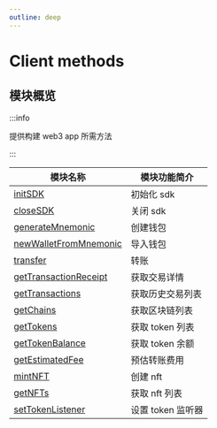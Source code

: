 ```yaml
---
outline: deep
---
```


# Client methods

## 模块概览

:::info

提供构建 web3 app 所需方法

:::

| 模块名称                                                  | 模块功能简介      |
| --------------------------------------------------------- | ----------------- |
| [initSDK](/client/initSDK.md)                             | 初始化 sdk        |
| [closeSDK](/client/closeSDK.md)                           | 关闭 sdk          |
| [generateMnemonic](/client/generateMnemonic.md)           | 创建钱包          |
| [newWalletFromMnemonic](/client/newWalletFromMnemonic.md) | 导入钱包          |
| [transfer](/client/transfer.md)                           | 转账              |
| [getTransactionReceipt](/client/getTransactionReceipt.md) | 获取交易详情      |
| [getTransactions](/client/getTransactions.md)             | 获取历史交易列表  |
| [getChains](/client/getChains.md)                         | 获取区块链列表    |
| [getTokens](/client/getTokens.md)                         | 获取 token 列表   |
| [getTokenBalance](/client/getTokenBalance.md)             | 获取 token 余额   |
| [getEstimatedFee](/client/getEstimatedFee.md)             | 预估转账费用      |
| [mintNFT](/client/mintNFT.md)                             | 创建 nft          |
| [getNFTs](/client/getNFTs.md)                             | 获取 nft 列表     |
| [setTokenListener](/client/listener/setTokenListener.md)  | 设置 token 监听器 |
